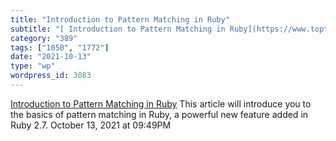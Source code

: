 ```yaml
---
title: "Introduction to Pattern Matching in Ruby"
subtitle: "[ Introduction to Pattern Matching in Ruby](https://www.toptal.com/ruby/ruby-pattern-matching-tutori..."
category: "389"
tags: ["1050", "1772"]
date: "2021-10-13"
type: "wp"
wordpress_id: 3083
---
```

[ Introduction to Pattern Matching in Ruby](https://www.toptal.com/ruby/ruby-pattern-matching-tutorial)
 This article will introduce you to the basics of pattern matching in Ruby, a powerful new feature added in Ruby 2.7.
October 13, 2021 at 09:49PM